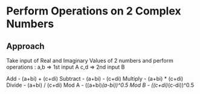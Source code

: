 <h1>Perform Operations on 2 Complex Numbers</h1>
<h2>Approach</h2>
Take input of Real and Imaginary Values of 2 numbers and perform operations :
a,b => 1st input A
c,d => 2nd input B

Add -		(a+bi) + (c+di)
Subtract -	(a+bi) - (c+di)
Multiply -	(a+bi) * (c+di)
Divide -	(a+bi) / (c+di)
Mod A -		((a+bi)*(a-bi))^0.5
Mod B -		((c+di)*(c-di))^0.5
